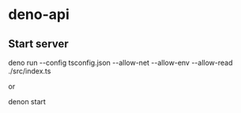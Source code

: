# deno-api

## Start server
deno run --config tsconfig.json --allow-net --allow-env --allow-read ./src/index.ts

or

denon start